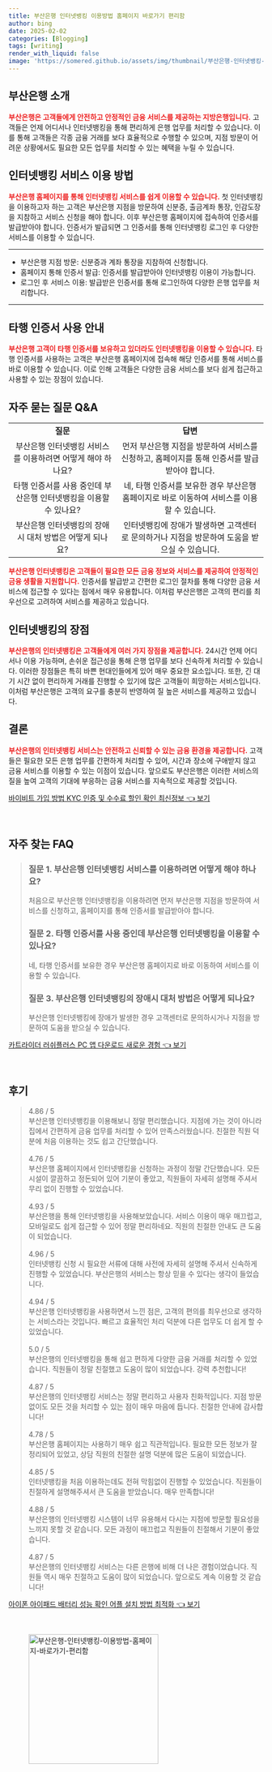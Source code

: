 ```yaml
---
title: 부산은행 인터넷뱅킹 이용방법 홈페이지 바로가기 편리함
author: bing
date: 2025-02-02
categories: [Blogging]
tags: [writing]
render_with_liquid: false
image: 'https://somered.github.io/assets/img/thumbnail/부산은행-인터넷뱅킹-이용방법-홈페이지-바로가기-편리함.webp'
---
```



<h2 id='부산은행_소개'>부산은행 소개</h2>

<p><b><span style="color: #ee2323;">부산은행은 고객들에게 안전하고 안정적인 금융 서비스를 제공하는 지방은행입니다.</span></b> 고객들은 언제 어디서나 인터넷뱅킹을 통해 편리하게 은행 업무를 처리할 수 있습니다. 이를 통해 고객들은 각종 금융 거래를 보다 효율적으로 수행할 수 있으며, 지점 방문이 어려운 상황에서도 필요한 모든 업무를 처리할 수 있는 혜택을 누릴 수 있습니다.</p>

<h2 id='인터넷뱅킹_서비스_이용방법'>인터넷뱅킹 서비스 이용 방법</h2>

<p><b><span style="color: #ee2323;">부산은행 홈페이지를 통해 인터넷뱅킹 서비스를 쉽게 이용할 수 있습니다.</span></b> 첫 인터넷뱅킹을 이용하고자 하는 고객은 부산은행 지점을 방문하여 신분증, 출금계좌 통장, 인감도장을 지참하고 서비스 신청을 해야 합니다. 이후 부산은행 홈페이지에 접속하여 인증서를 발급받아야 합니다. 인증서가 발급되면 그 인증서를 통해 인터넷뱅킹 로그인 후 다양한 서비스를 이용할 수 있습니다.</p>

<hr />

<ul>
    <li>부산은행 지점 방문: 신분증과 계좌 통장을 지참하여 신청합니다.</li>
    <li>홈페이지 통해 인증서 발급: 인증서를 발급받아야 인터넷뱅킹 이용이 가능합니다.</li>
    <li>로그인 후 서비스 이용: 발급받은 인증서를 통해 로그인하여 다양한 은행 업무를 처리합니다.</li>
</ul>

<hr />

<h2 id='타행_인증서_사용'>타행 인증서 사용 안내</h2>

<p><b><span style="color: #ee2323;">부산은행 고객이 타행 인증서를 보유하고 있더라도 인터넷뱅킹을 이용할 수 있습니다.</span></b> 타행 인증서를 사용하는 고객은 부산은행 홈페이지에 접속해 해당 인증서를 통해 서비스를 바로 이용할 수 있습니다. 이로 인해 고객들은 다양한 금융 서비스를 보다 쉽게 접근하고 사용할 수 있는 장점이 있습니다.</p>

<h2 id='자주_묻는_질문'>자주 묻는 질문 Q&A</h2>

<table>
    <tr>
        <td style="text-align: center; height: 17px;"><b>질문</b></td>
        <td style="text-align: center; height: 17px;"><b>답변</b></td>
    </tr>
    <tr>
        <td style="text-align: center; height: 17px;">부산은행 인터넷뱅킹 서비스를 이용하려면 어떻게 해야 하나요?</td>
        <td style="text-align: center; height: 17px;">먼저 부산은행 지점을 방문하여 서비스를 신청하고, 홈페이지를 통해 인증서를 발급받아야 합니다.</td>
    </tr>
    <tr>
        <td style="text-align: center; height: 17px;">타행 인증서를 사용 중인데 부산은행 인터넷뱅킹을 이용할 수 있나요?</td>
        <td style="text-align: center; height: 17px;">네, 타행 인증서를 보유한 경우 부산은행 홈페이지로 바로 이동하여 서비스를 이용할 수 있습니다.</td>
    </tr>
    <tr>
        <td style="text-align: center; height: 17px;">부산은행 인터넷뱅킹의 장애 시 대처 방법은 어떻게 되나요?</td>
        <td style="text-align: center; height: 17px;">인터넷뱅킹에 장애가 발생하면 고객센터로 문의하거나 지점을 방문하여 도움을 받으실 수 있습니다.</td>
    </tr>
</table>

<p><b><span style="color: #ee2323;">부산은행 인터넷뱅킹은 고객들이 필요한 모든 금융 정보와 서비스를 제공하여 안정적인 금융 생활을 지원합니다.</span></b> 인증서를 발급받고 간편한 로그인 절차를 통해 다양한 금융 서비스에 접근할 수 있다는 점에서 매우 유용합니다. 이처럼 부산은행은 고객의 편리를 최우선으로 고려하여 서비스를 제공하고 있습니다.</p>

<h2 id='인터넷뱅킹의_장점'>인터넷뱅킹의 장점</h2>

<p><b><span style="color: #ee2323;">부산은행의 인터넷뱅킹은 고객들에게 여러 가지 장점을 제공합니다.</span></b> 24시간 언제 어디서나 이용 가능하며, 손쉬운 접근성을 통해 은행 업무를 보다 신속하게 처리할 수 있습니다. 이러한 장점들은 특히 바쁜 현대인들에게 있어 매우 중요한 요소입니다. 또한, 긴 대기 시간 없이 편리하게 거래를 진행할 수 있기에 많은 고객들이 희망하는 서비스입니다. 이처럼 부산은행은 고객의 요구를 충분히 반영하여 질 높은 서비스를 제공하고 있습니다.</p>

<h2 id='결론'>결론</h2>

<p><b><span style="color: #ee2323;">부산은행의 인터넷뱅킹 서비스는 안전하고 신뢰할 수 있는 금융 환경을 제공합니다.</span></b> 고객들은 필요한 모든 은행 업무를 간편하게 처리할 수 있어, 시간과 장소에 구애받지 않고 금융 서비스를 이용할 수 있는 이점이 있습니다. 앞으로도 부산은행은 이러한 서비스의 질을 높여 고객의 기대에 부응하는 금융 서비스를 지속적으로 제공할 것입니다.</p>


<p><a class="click-button" title="바이비트 가입 방법 KYC 인증 및 수수료 할인 확인 최신정보" href="https://somered.github.io/posts/%EB%B0%94%EC%9D%B4%EB%B9%84%ED%8A%B8-%EA%B0%80%EC%9E%85-%EB%B0%A9%EB%B2%95-KYC-%EC%9D%B8%EC%A6%9D-%EB%B0%8F-%EC%88%98%EC%88%98%EB%A3%8C-%ED%95%A0%EC%9D%B8-%ED%99%95%EC%9D%B8-%EC%B5%9C%EC%8B%A0%EC%A0%95%EB%B3%B4/" rel="dofollow">바이비트 가입 방법 KYC 인증 및 수수료 할인 확인 최신정보 👈 보기</a></p><br>
<h2 id='자주_찾는_FAQ'>자주 찾는 FAQ</h2>
<div itemscope="" itemtype="https://schema.org/FAQPage"> 
<blockquote> 
<div itemscope="" itemprop="mainEntity" itemtype="https://schema.org/Question"> 
<h3 itemprop="name">질문 1. 부산은행 인터넷뱅킹 서비스를 이용하려면 어떻게 해야 하나요?</h3> 
<div itemscope="" itemprop="acceptedAnswer" itemtype="https://schema.org/Answer"> 
<span itemprop="text"> 
<p>처음으로 부산은행 인터넷뱅킹을 이용하려면 먼저 부산은행 지점을 방문하여 서비스를 신청하고, 홈페이지를 통해 인증서를 발급받아야 합니다.</p> 
</span> 
</div> 
</div> 
<div itemscope="" itemprop="mainEntity" itemtype="https://schema.org/Question"> 
<h3 itemprop="name">질문 2. 타행 인증서를 사용 중인데 부산은행 인터넷뱅킹을 이용할 수 있나요?</h3> 
<div itemscope="" itemprop="acceptedAnswer" itemtype="https://schema.org/Answer"> 
<span itemprop="text"> 
<p>네, 타행 인증서를 보유한 경우 부산은행 홈페이지로 바로 이동하여 서비스를 이용할 수 있습니다.</p> 
</span> 
</div> 
</div> 
<div itemscope="" itemprop="mainEntity" itemtype="https://schema.org/Question"> 
<h3 itemprop="name">질문 3. 부산은행 인터넷뱅킹의 장애시 대처 방법은 어떻게 되나요?</h3> 
<div itemscope="" itemprop="acceptedAnswer" itemtype="https://schema.org/Answer"> 
<span itemprop="text"> 
<p>부산은행 인터넷뱅킹에 장애가 발생한 경우 고객센터로 문의하시거나 지점을 방문하여 도움을 받으실 수 있습니다.</p> 
</span> 
</div> 
</div> 
</blockquote> 
</div>
<p><a class="click-button" title="카트라이더 러쉬플러스 PC 앱 다운로드 새로운 경험" href="https://somered.github.io/posts/%EC%B9%B4%ED%8A%B8%EB%9D%BC%EC%9D%B4%EB%8D%94-%EB%9F%AC%EC%89%AC%ED%94%8C%EB%9F%AC%EC%8A%A4-PC-%EC%95%B1-%EB%8B%A4%EC%9A%B4%EB%A1%9C%EB%93%9C-%EC%83%88%EB%A1%9C%EC%9A%B4-%EA%B2%BD%ED%97%98/" rel="dofollow">카트라이더 러쉬플러스 PC 앱 다운로드 새로운 경험 👈 보기</a></p><br>
<h2 id='후기'>후기</h2>
<div itemscope itemtype="https://schema.org/Product">
  <blockquote>
  <div itemprop="review" itemscope itemtype="https://schema.org/Review">
      <div itemprop="reviewRating" itemscope itemtype="https://schema.org/Rating"> <span itemprop="ratingValue">4.86</span> / <span itemprop="bestRating">5</span> </div>
      <span itemprop="reviewBody">부산은행 인터넷뱅킹을 이용해보니 정말 편리했습니다. 지점에 가는 것이 아니라 집에서 간편하게 금융 업무를 처리할 수 있어 만족스러웠습니다. 친절한 직원 덕분에 처음 이용하는 것도 쉽고 간단했습니다.</span>
  </div>
  <br>
  <div itemprop="review" itemscope itemtype="https://schema.org/Review">
      <div itemprop="reviewRating" itemscope itemtype="https://schema.org/Rating"> <span itemprop="ratingValue">4.76</span> / <span itemprop="bestRating">5</span> </div>
      <span itemprop="reviewBody">부산은행 홈페이지에서 인터넷뱅킹을 신청하는 과정이 정말 간단했습니다. 모든 시설이 깔끔하고 정돈되어 있어 기분이 좋았고, 직원들이 자세히 설명해 주셔서 무리 없이 진행할 수 있었습니다.</span>
  </div>
  <br>
  <div itemprop="review" itemscope itemtype="https://schema.org/Review">
      <div itemprop="reviewRating" itemscope itemtype="https://schema.org/Rating"> <span itemprop="ratingValue">4.93</span> / <span itemprop="bestRating">5</span> </div>
      <span itemprop="reviewBody">부산은행을 통해 인터넷뱅킹을 사용해보았습니다. 서비스 이용이 매우 매끄럽고, 모바일로도 쉽게 접근할 수 있어 정말 편리하네요. 직원의 친절한 안내도 큰 도움이 되었습니다.</span>
  </div>
  <br>
  <div itemprop="review" itemscope itemtype="https://schema.org/Review">
      <div itemprop="reviewRating" itemscope itemtype="https://schema.org/Rating"> <span itemprop="ratingValue">4.96</span> / <span itemprop="bestRating">5</span> </div>
      <span itemprop="reviewBody">인터넷뱅킹 신청 시 필요한 서류에 대해 사전에 자세히 설명해 주셔서 신속하게 진행할 수 있었습니다. 부산은행의 서비스는 항상 믿을 수 있다는 생각이 들었습니다.</span>
  </div>
  <br>
  <div itemprop="review" itemscope itemtype="https://schema.org/Review">
      <div itemprop="reviewRating" itemscope itemtype="https://schema.org/Rating"> <span itemprop="ratingValue">4.94</span> / <span itemprop="bestRating">5</span> </div>
      <span itemprop="reviewBody">부산은행 인터넷뱅킹을 사용하면서 느낀 점은, 고객의 편의를 최우선으로 생각하는 서비스라는 것입니다. 빠르고 효율적인 처리 덕분에 다른 업무도 더 쉽게 할 수 있었습니다.</span>
  </div>
  <br>
  <div itemprop="review" itemscope itemtype="https://schema.org/Review">
      <div itemprop="reviewRating" itemscope itemtype="https://schema.org/Rating"> <span itemprop="ratingValue">5.0</span> / <span itemprop="bestRating">5</span> </div>
      <span itemprop="reviewBody">부산은행의 인터넷뱅킹을 통해 쉽고 편하게 다양한 금융 거래를 처리할 수 있었습니다. 직원들이 정말 친절했고 도움이 많이 되었습니다. 강력 추천합니다!</span>
  </div>
  <br>
  <div itemprop="review" itemscope itemtype="https://schema.org/Review">
      <div itemprop="reviewRating" itemscope itemtype="https://schema.org/Rating"> <span itemprop="ratingValue">4.87</span> / <span itemprop="bestRating">5</span> </div>
      <span itemprop="reviewBody">부산은행의 인터넷뱅킹 서비스는 정말 편리하고 사용자 친화적입니다. 지점 방문 없이도 모든 것을 처리할 수 있는 점이 매우 마음에 듭니다. 친절한 안내에 감사합니다!</span>
  </div>
  <br>
  <div itemprop="review" itemscope itemtype="https://schema.org/Review">
      <div itemprop="reviewRating" itemscope itemtype="https://schema.org/Rating"> <span itemprop="ratingValue">4.78</span> / <span itemprop="bestRating">5</span> </div>
      <span itemprop="reviewBody">부산은행 홈페이지는 사용하기 매우 쉽고 직관적입니다. 필요한 모든 정보가 잘 정리되어 있었고, 상담 직원의 친절한 설명 덕분에 많은 도움이 되었습니다.</span>
  </div>
  <br>
  <div itemprop="review" itemscope itemtype="https://schema.org/Review">
      <div itemprop="reviewRating" itemscope itemtype="https://schema.org/Rating"> <span itemprop="ratingValue">4.85</span> / <span itemprop="bestRating">5</span> </div>
      <span itemprop="reviewBody">인터넷뱅킹을 처음 이용하는데도 전혀 막힘없이 진행할 수 있었습니다. 직원들이 친절하게 설명해주셔서 큰 도움을 받았습니다. 매우 만족합니다!</span>
  </div>
  <br>
  <div itemprop="review" itemscope itemtype="https://schema.org/Review">
      <div itemprop="reviewRating" itemscope itemtype="https://schema.org/Rating"> <span itemprop="ratingValue">4.88</span> / <span itemprop="bestRating">5</span> </div>
      <span itemprop="reviewBody">부산은행의 인터넷뱅킹 시스템이 너무 유용해서 다시는 지점에 방문할 필요성을 느끼지 못할 것 같습니다. 모든 과정이 매끄럽고 직원들이 친절해서 기분이 좋았습니다.</span>
  </div>
  <br>
  <div itemprop="review" itemscope itemtype="https://schema.org/Review">
      <div itemprop="reviewRating" itemscope itemtype="https://schema.org/Rating"> <span itemprop="ratingValue">4.87</span> / <span itemprop="bestRating">5</span> </div>
      <span itemprop="reviewBody">부산은행의 인터넷뱅킹 서비스는 다른 은행에 비해 더 나은 경험이었습니다. 직원들 역시 매우 친절하고 도움이 많이 되었습니다. 앞으로도 계속 이용할 것 같습니다!</span>
  </div>
  </blockquote>
</div>
<p><a class="click-button" title="아이폰 아이패드 배터리 성능 확인 어플 설치 방법 최적화" href="https://somered.github.io/posts/%EC%95%84%EC%9D%B4%ED%8F%B0-%EC%95%84%EC%9D%B4%ED%8C%A8%EB%93%9C-%EB%B0%B0%ED%84%B0%EB%A6%AC-%EC%84%B1%EB%8A%A5-%ED%99%95%EC%9D%B8-%EC%96%B4%ED%94%8C-%EC%84%A4%EC%B9%98-%EB%B0%A9%EB%B2%95-%EC%B5%9C%EC%A0%81%ED%99%94/" rel="dofollow">아이폰 아이패드 배터리 성능 확인 어플 설치 방법 최적화 👈 보기</a></p><br>
<figure class="image"><img src="https://somered.github.io/assets/img/thumbnail/부산은행-인터넷뱅킹-이용방법-홈페이지-바로가기-편리함.webp" alt="부산은행-인터넷뱅킹-이용방법-홈페이지-바로가기-편리함" width="256" height="256"></figure>